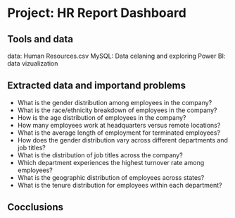# Project: HR Report Dashboard

## Tools and data

data: Human Resources.csv
MySQL: Data celaning and exploring 
Power BI: data vizualization

## Extracted data and importand problems

- What is the gender distribution among employees in the company?
- What is the race/ethnicity breakdown of employees in the company?
- How is the age distribution of employees in the company?
- How many employees work at headquarters versus remote locations?
- What is the average length of employment for terminated employees?
- How does the gender distribution vary across different departments and job titles?
- What is the distribution of job titles across the company?
- Which department experiences the highest turnover rate among employees?
- What is the geographic distribution of employees across states?
- What is the tenure distribution for employees within each department?

## Cocclusions


